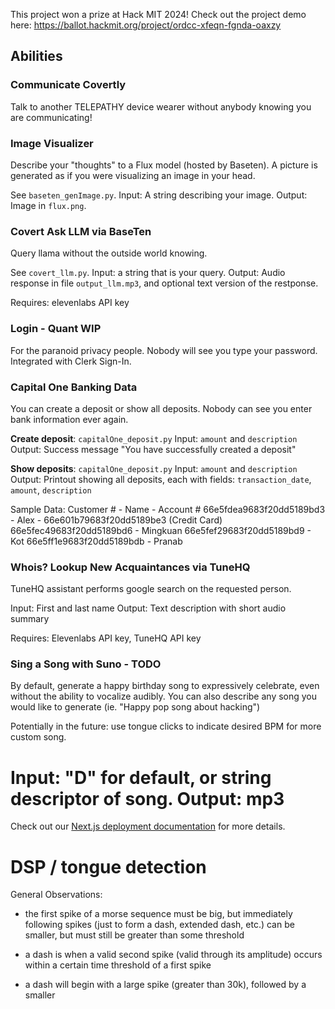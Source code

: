 This project won a prize at Hack MIT 2024! Check out the project demo here: https://ballot.hackmit.org/project/ordcc-xfeqn-fgnda-oaxzy

## Abilities
### Communicate Covertly
Talk to another TELEPATHY device wearer without anybody knowing you are communicating!

### Image Visualizer
Describe your "thoughts" to a Flux model (hosted by Baseten). A picture is generated as if you were visualizing an image in your head.

See `baseten_genImage.py`.
Input: A string describing your image.
Output: Image in `flux.png`.

### Covert Ask LLM via BaseTen
Query llama without the outside world knowing.

See `covert_llm.py`.
Input: a string that is your query.
Output: Audio response in file `output_llm.mp3`, and optional text version of the restponse.

Requires: elevenlabs API key

### Login - Quant WIP
For the paranoid privacy people. Nobody will see you type your password. Integrated with Clerk Sign-In.

### Capital One Banking Data
You can create a deposit or show all deposits. Nobody can see you enter bank information ever again.

**Create deposit**: `capitalOne_deposit.py`
Input: `amount` and `description`
Output: Success message "You have successfully created a deposit"

**Show deposits**: `capitalOne_deposit.py`
Input: `amount` and `description`
Output: Printout showing all deposits, each with fields: `transaction_date`, `amount`, `description`


Sample Data:
Customer # - Name - Account #
66e5fdea9683f20dd5189bd3 - Alex - 66e601b79683f20dd5189be3 (Credit Card)
66e5fec49683f20dd5189bd6 - Mingkuan
66e5fef29683f20dd5189bd9 - Kot
66e5ff1e9683f20dd5189bdb - Pranab

### Whois? Lookup New Acquaintances via TuneHQ
TuneHQ assistant performs google search on the requested person.

Input: First and last name
Output: Text description with short audio summary

Requires: Elevenlabs API key, TuneHQ API key


### Sing a Song with Suno - TODO
By default, generate a happy birthday song to expressively celebrate, even without the ability to vocalize audibly. You can also describe any song you would like to generate (ie. "Happy pop song about hacking")

Potentially in the future: use tongue clicks to indicate desired BPM for more custom song.

Input: "D" for default, or string descriptor of song.
Output: mp3
=======
Check out our [Next.js deployment documentation](https://nextjs.org/docs/app/building-your-application/deploying) for more details.

# DSP / tongue detection

General Observations:
- the first spike of a morse sequence must be big, but immediately following spikes (just to form a dash, extended dash, etc.) can be smaller, but must still be greater than some threshold
- a dash is when a valid second spike (valid through its amplitude) occurs within a certain time threshold of a first spike

- a dash will begin with a large spike (greater than 30k), followed by a smaller
